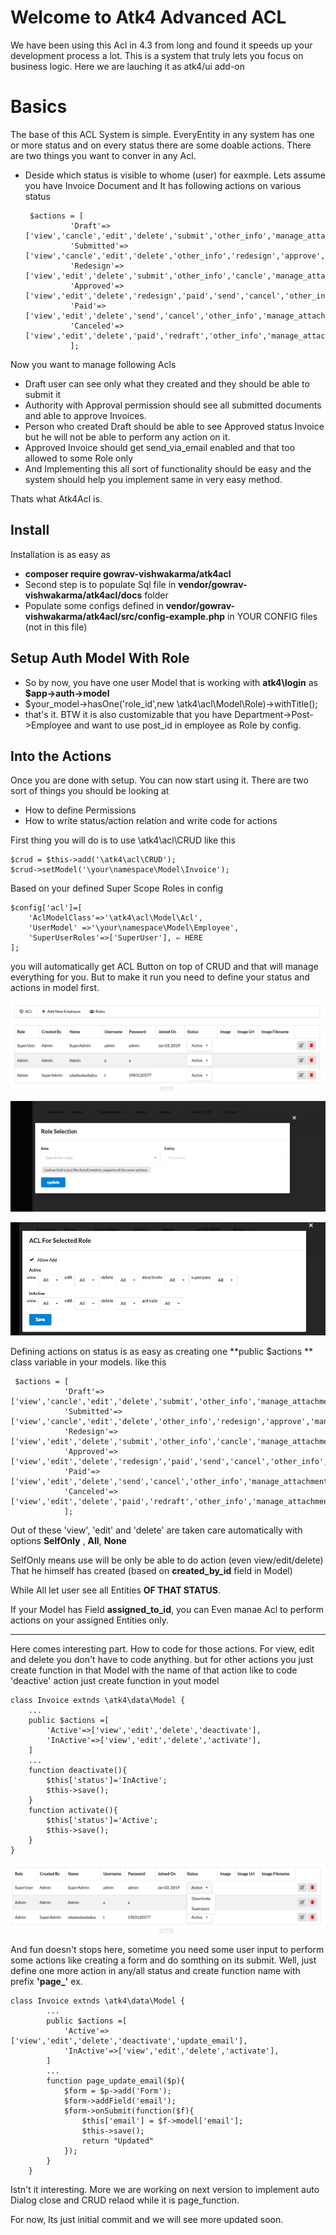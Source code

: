 # Welcome to Atk4 Advanced ACL

We have been using this Acl in 4.3 from long and found it speeds up your development process a lot. This is a system that truly lets you focus on business logic. Here we are lauching it as atk4/ui add-on

# Basics

The base of this ACL System is simple. EveryEntity in any system has one or more status and on every status there are some doable actions. There are two things you want to conver in any Acl.

- Deside which status is visible to whome (user) for eaxmple.
	Lets assume you have Invoice Document and It has following actions on various status
	
   

  

       $actions = [
        		'Draft'=>['view','cancle','edit','delete','submit','other_info','manage_attachments','communication'],
        		'Submitted'=>['view','cancle','edit','delete','other_info','redesign','approve','manage_attachments','print_document','communication'],
        		'Redesign'=>['view','edit','delete','submit','other_info','cancle','manage_attachments','communication'],
        		'Approved'=>['view','edit','delete','redesign','paid','send','cancel','other_info','manage_attachments','print_document','communication'],
        		'Paid'=>['view','edit','delete','send','cancel','other_info','manage_attachments','print_document','communication'],
        		'Canceled'=>['view','edit','delete','paid','redraft','other_info','manage_attachments','communication']
        		];

Now you want to manage following Acls
- Draft user can see only what they created and they should be able to submit it
- Authority with Approval permission should see all submitted documents and able to approve Invoices.
- Person who created Draft should be able to see Approved status Invoice but he will not be able to perform any action on it.
- Approved Invoice should get send_via_email enabled and that too allowed to some Role only
- And Implementing this all sort of functionality should be easy and the system should help you implement same in very easy method.

Thats what Atk4Acl is.

 
## Install

Installation is as easy as
- **composer require gowrav-vishwakarma/atk4acl**
- Second step is to populate Sql file in **vendor/gowrav-vishwakarma/atk4acl/docs** folder
- Populate some configs defined in **vendor/gowrav-vishwakarma/atk4acl/src/config-example.php** in YOUR CONFIG files (not in this file)

## Setup Auth Model With Role

- So by now, you have one user Model that is working with **atk4\login** as **$app->auth->model**
- $your_model->hasOne('role_id',new \atk4\acl\Model\Role)->withTitle();
- that's it. BTW it is also customizable that you have Department->Post->Employee and want to use post_id in employee as Role by config.
        
## Into the Actions

Once you are done with setup. You can now start using it. There are two sort of things you should be looking at

- How to define Permissions
- How to write status/action relation and write code for actions

First thing you will do is to use \atk4\acl\CRUD like this

    $crud = $this->add('\atk4\acl\CRUD');
    $crud->setModel('\your\namespace\Model\Invoice');

Based on your defined Super Scope Roles in config 

    $config['acl']=[
		'AclModelClass'=>'\atk4\acl\Model\Acl',
		'UserModel' =>'\your\namespace\Model\Employee',
		'SuperUserRoles'=>['SuperUser'], ⇐ HERE
	];

you will automatically get ACL Button on top of CRUD and that will manage everything for you. But to make it run you need to define your status and actions in model first.

![enter image description here](docs/1-acl.png)

![enter image description here](docs/2-how-acl.png)

![enter image description here](docs/3-acl-on-role.png)


Defining actions on status is as easy as creating one **public $actions ** class variable in your models. like this
  

     $actions = [
        		'Draft'=>['view','cancle','edit','delete','submit','other_info','manage_attachments','communication'],
        		'Submitted'=>['view','cancle','edit','delete','other_info','redesign','approve','manage_attachments','print_document','communication'],
        		'Redesign'=>['view','edit','delete','submit','other_info','cancle','manage_attachments','communication'],
        		'Approved'=>['view','edit','delete','redesign','paid','send','cancel','other_info','manage_attachments','print_document','communication'],
        		'Paid'=>['view','edit','delete','send','cancel','other_info','manage_attachments','print_document','communication'],
        		'Canceled'=>['view','edit','delete','paid','redraft','other_info','manage_attachments','communication']
        		];

Out of these 'view', 'edit' and 'delete' are taken care automatically with options **SelfOnly** , **All**, **None**

SelfOnly means use will be only be able to do action (even view/edit/delete) That he himself has created (based on **created_by_id** field in Model) 

While All let user see all Entities **OF THAT STATUS**.

If your Model has Field **assigned_to_id**, you can Even manae Acl to perform actions on your assigned Entities only.

--- 

Here comes interesting part. 
How to code for those actions. For view, edit and delete you don't have to code anything. but for other actions you just create function in that Model with the name of that action like to code 'deactive' action just create function in yout model

    class Invoice extnds \atk4\data\Model {
		...
		public $actions =[
			'Active'=>['view','edit','delete','deactivate'],
			'InActive'=>['view','edit','delete','activate'],
		]
		...
		function deactivate(){
			$this['status']='InActive';
			$this->save();
		}
		function activate(){
			$this['status']='Active';
			$this->save();
		}
    }

![enter image description here](docs/4-how-actions-visible.png)

And fun doesn't stops here, sometime you need some user input to perform some actions like creating a form and do somthing on its submit.
Well, just define one more action in any/all status and create function name with prefix **'page_'** ex.

    class Invoice extnds \atk4\data\Model {
    		...
    		public $actions =[
    			'Active'=>['view','edit','delete','deactivate','update_email'],
    			'InActive'=>['view','edit','delete','activate'],
    		]
    		...
    		function page_update_email($p){
	    		$form = $p->add('Form');
	    		$form->addField('email');
	    		$form->onSubmit(function($f){
		    		$this['email'] = $f->model['email'];
		    		$this->save();
		    		return "Updated"
	    		});
    		}
        }

Istn't it interesting. More we are working on next version to implement auto Dialog close and CRUD relaod while it is page_function.

For now, Its just initial commit and we will see more updated soon. 

